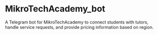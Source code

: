 # MikroTechAcademy_bot
A Telegram bot for MikroTechAcademy to connect students with tutors, handle service requests, and provide pricing information based on region.
